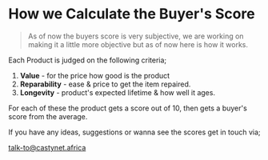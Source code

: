 # How we Calculate the Buyer's Score

> As of now the buyers score is very subjective, we are working on making it a little more objective but as of now here is how it works.

Each Product is judged on the following criteria;

1. **Value** - for the price how good is the product
2. **Reparability** - ease & price to get the item repaired.
3. **Longevity** - product's expected lifetime & how well it ages.

For each of these the product gets a score out of 10, then gets a buyer's score from the average.

If you have any ideas, suggestions or wanna see the scores get in touch via;

[talk-to@castynet.africa](mailto:talk-to@castynet.africa)
